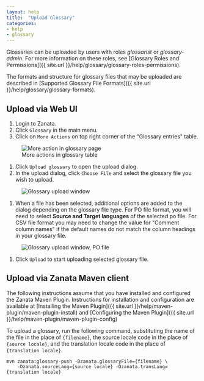 ```yaml
---
layout: help
title:  "Upload Glossary"
categories:
- help
- glossary
---
```



Glossaries can be uploaded by users with roles *glossarist* or *glossary-admin*.
For more information on these roles, see [Glossary Roles and Permissions]({{ site.url }}/help/glossary/glossary-roles-permissions).

The formats and structure for glossary files that may be uploaded are described
in [Supported Glossary File Formats]({{ site.url }}/help/glossary/glossary-formats).


## Upload via Web UI

1. Login to Zanata.
1. Click `Glossary` in the main menu.
1. Click on `More Actions` on top right corner of the "Glossary entries" table.

<figure>
    <img alt="More action in glossary page" src="{{ site.url }}/images/351-glossary-upload.png" />
    <figcaption>More actions in glossary table</figcaption>
</figure>

1. Click `Upload glossary` to open the upload dialog.
1. In the upload dialog, click `Choose File` and select the glossary file you
wish to upload.

<figure>
 <img alt="Glossary upload window" src="{{ site.url }}/images/351-glossary-upload-windows.png" />
</figure>

1. When a file has been selected, additional options are added to the dialog
depending on the glossary file type. For PO file format, you will need to select **Source and Target languages** of the selected po file. For CSV file format you may need to
change the value for "Comment column names" if the default names do not match
the column headings in your glossary file.

<figure>
 <img alt="Glossary upload window, PO file" src="{{ site.url }}/images/351-glossary-upload-windows-po.png" />
</figure>

1. Click `Upload` to start uploading selected glossary file.


## Upload via Zanata Maven client

The following instructions assume that you have installed and configured the
Zanata Maven Plugin. Instructions for installation and configuration are
available at [Installing the Maven Plugin]({{ site.url }}/help/maven-plugin/maven-plugin-install)
and [Configuring the Maven Plugin]({{ site.url }}/help/maven-plugin/maven-plugin-config)

To upload a glossary, run the following command, substituting the name of the
file in the place of `{filename}`, the source locale code in the place of
`{source locale}`, and the translation locale code in the place of
`{translation locale}`.

```
mvn zanata:glossary-push -Dzanata.glossaryFile={filename} \
    -Dzanata.sourceLang={source locale} -Dzanata.transLang={translation locale}
```

